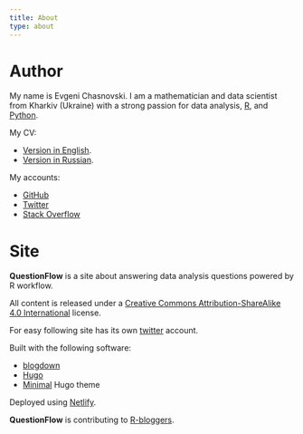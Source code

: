 ```yaml
---
title: About
type: about
---
```


# Author

My name is Evgeni Chasnovski. I am a mathematician and data scientist from Kharkiv (Ukraine) with a strong passion for data analysis, [R](https://www.r-project.org/), and [Python](https://www.python.org/).

My CV:

- [Version in English](/cv/EvgeniChasnovski.pdf).
- [Version in Russian](/cv/EvgeniChasnovski_ru.pdf).

My accounts:

- [GitHub](https://github.com/echasnovski/)
- [Twitter](https://twitter.com/echasnovski/)
- [Stack Overflow](https://www.stackoverflow.com/users/7360839/echasnovski)

# Site

__QuestionFlow__ is a site about answering data analysis questions powered by R workflow.

All content is released under a [Creative Commons Attribution-ShareAlike 4.0 International](http://creativecommons.org/licenses/by-sa/4.0/) license.

For easy following site has its own [twitter](https://twitter.com/questionflow) account. 

Built with the following software:

- [blogdown](https://github.com/rstudio/blogdown)
- [Hugo](https://gohugo.io)
- [Minimal](https://github.com/calintat/minimal) Hugo theme

Deployed using [Netlify](https://www.netlify.com).

__QuestionFlow__ is contributing to [R-bloggers](https://www.r-bloggers.com/).